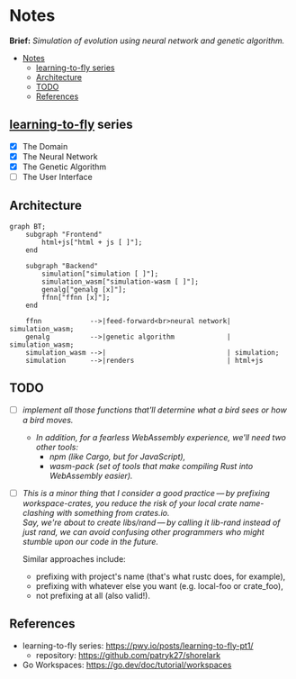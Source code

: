 # Notes

**Brief:** _Simulation of evolution using neural network and genetic algorithm._

- [Notes](#notes)
  - [learning-to-fly series](#learning-to-fly-series)
  - [Architecture](#architecture)
  - [TODO](#todo)
  - [References](#references)

## [learning-to-fly](https://pwy.io/posts/learning-to-fly-pt1/) series

- [x] The Domain
- [x] The Neural Network
- [x] The Genetic Algorithm
- [ ] The User Interface

## Architecture

```mermaid
graph BT;
    subgraph "Frontend"
        html+js["html + js [ ]"];
    end

    subgraph "Backend"
        simulation["simulation [ ]"];
        simulation_wasm["simulation-wasm [ ]"];
        genalg["genalg [x]"];
        ffnn["ffnn [x]"];
    end

    ffnn            -->|feed-forward<br>neural network| simulation_wasm;
    genalg          -->|genetic algorithm             | simulation_wasm;
    simulation_wasm -->|                              | simulation;
    simulation      -->|renders                       | html+js
```

## TODO

- [ ] _implement all those functions that'll determine what a bird sees or how a
  bird moves._
  - _In addition, for a fearless WebAssembly experience, we'll need two other tools:_
    - _npm (like Cargo, but for JavaScript),_
    - _wasm-pack (set of tools that make compiling Rust into WebAssembly easier)._
- [ ] _This is a minor thing that I consider a good practice — by prefixing
  workspace-crates, you reduce the risk of your local crate name-clashing with
  something from crates.io.  
  Say, we're about to create libs/rand — by calling it lib-rand instead of just
  rand, we can avoid confusing other programmers who might stumble upon our code
  in the future._
  
  Similar approaches include:
  - prefixing with project's name (that's what rustc does, for example),
  - prefixing with whatever else you want (e.g. local-foo or crate_foo),
  - not prefixing at all (also valid!).

## References

- learning-to-fly series: <https://pwy.io/posts/learning-to-fly-pt1/>
  - repository: <https://github.com/patryk27/shorelark>
- Go Workspaces: <https://go.dev/doc/tutorial/workspaces>
